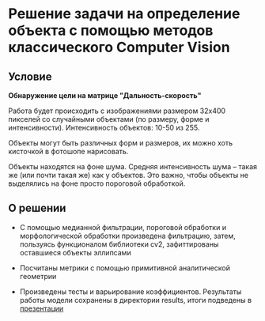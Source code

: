 # Решение задачи на определение объекта с помощью методов классического Computer Vision

## Условие

**Обнаружение цели на матрице "Дальность-скорость"**

Работа будет происходить с изображениями размером 32x400 пикселей со случайными объектами (по размеру, форме и интенсивности). Интенсивность объектов: 10-50 из 255. 

Объекты могут быть различных форм и размеров, их можно хоть кисточкой в фотошопе нарисовать. 

Объекты находятся на фоне шума. Средняя интенсивность шума – такая же (или почти такая же) как у объектов. Это важно, чтобы объекты не выделялись на фоне просто пороговой обработкой. 

## О решении

- С помощью медианной фильтрации, пороговой обработки и морфологической обработки произведена фильтрацию, затем, пользуясь функционалом библиотеки cv2, зафиттированы оставшиеся объекты эллипсами

- Посчитаны метрики с помощью примитивной аналитической геометрии

- Произведены тесты и варьирование коэффициентов. Результаты работы модели сохранены в директории results, итоги подведены в [презентации](https://docs.google.com/presentation/d/15aaqymJL7ztBspYfCMyOjq7QWuv4LiFT_GpDIFHKDmA/edit?usp=sharing)
